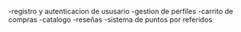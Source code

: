 -registro y autenticacion de ususario
-gestion de perfiles
-carrito de compras
-catalogo
-reseñas
-sistema de puntos por referidos
